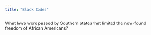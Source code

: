 ```yaml
---
title: "Black Codes"
---
```

What laws were passed by Southern states that limited the new-found freedom of African Americans?


